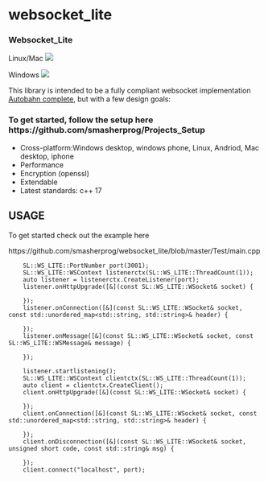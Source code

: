 # websocket_lite

<h3>Websocket_Lite</h3>
<p>Linux/Mac <img src="https://travis-ci.org/smasherprog/websocket_lite.svg?branch=master"/><p>
<p>Windows <img src="https://ci.appveyor.com/api/projects/status/kqa94n7p8se05vi9/branch/master?svg=true"/><p>

<p>This library is intended to be a fully compliant websocket implementation <a href="http://htmlpreview.github.io/?https://github.com/smasherprog/websocket_lite/blob/master/Test/autobahn/index.html">Autobahn complete</a>, but with a few design goals:
<h3>To get started, follow the setup here https://github.com/smasherprog/Projects_Setup</h3>
<ul>
<li>
Cross-platform:Windows desktop, windows phone, Linux, Andriod, Mac desktop, iphone
</li>
<li>
Performance 
</li>
<li>
Encryption (openssl)
</li>
<li>
Extendable 
</li>
<li>
Latest standards: c++ 17 
</li>
</ul>
<h2>USAGE</h2>
<p>To get started check out the example here<p>
https://github.com/smasherprog/websocket_lite/blob/master/Test/main.cpp

```
    SL::WS_LITE::PortNumber port(3001);
    SL::WS_LITE::WSContext listenerctx(SL::WS_LITE::ThreadCount(1));
    auto listener = listenerctx.CreateListener(port);
    listener.onHttpUpgrade([&](const SL::WS_LITE::WSocket& socket) {
    
    });
    listener.onConnection([&](const SL::WS_LITE::WSocket& socket, const std::unordered_map<std::string, std::string>& header) {
    
    });
    listener.onMessage([&](const SL::WS_LITE::WSocket& socket, const SL::WS_LITE::WSMessage& message) {
    
    });

    listener.startlistening();
    SL::WS_LITE::WSContext clientctx(SL::WS_LITE::ThreadCount(1));
    auto client = clientctx.CreateClient();
    client.onHttpUpgrade([&](const SL::WS_LITE::WSocket& socket) {
    
    });
    client.onConnection([&](const SL::WS_LITE::WSocket& socket, const std::unordered_map<std::string, std::string>& header) {
    
    });
    client.onDisconnection([&](const SL::WS_LITE::WSocket& socket, unsigned short code, const std::string& msg) {
    
    });
    client.connect("localhost", port);

```
